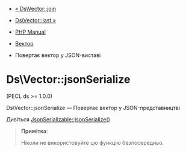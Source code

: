 - [« Ds\Vector::join](ds-vector.join.md)
- [Ds\Vector::last »](ds-vector.last.md)

- [PHP Manual](index.md)
- [Вектор](class.ds-vector.md)
- Повертає вектор у JSON-виставі

# Ds\Vector::jsonSerialize

(PECL ds \>= 1.0.0)

Ds\Vector::jsonSerialize — Повертає вектор у JSON-представництві

Дивіться
[JsonSerializable::jsonSerialize()](jsonserializable.jsonserialize.md)

> **Примітка**:
>
> Ніколи не використовуйте цю функцію безпосередньо.
